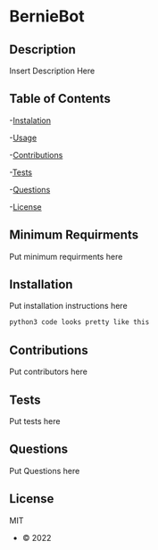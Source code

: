 # BernieBot

 ## Description
 Insert Description Here

 ## Table of Contents
 -[Instalation](#instalation)

 -[Usage](#usage)

 -[Contributions](#contributions)

 -[Tests](#tests)

 -[Questions](#questions)

 -[License](#license)

 ## Minimum Requirments
 Put minimum requirments here

 ## Installation
 Put installation instructions here
 ```sh
python3 code looks pretty like this
```

## Contributions
Put contributors here

## Tests
Put tests here

## Questions
Put Questions here

## License
MIT
* © 2022


